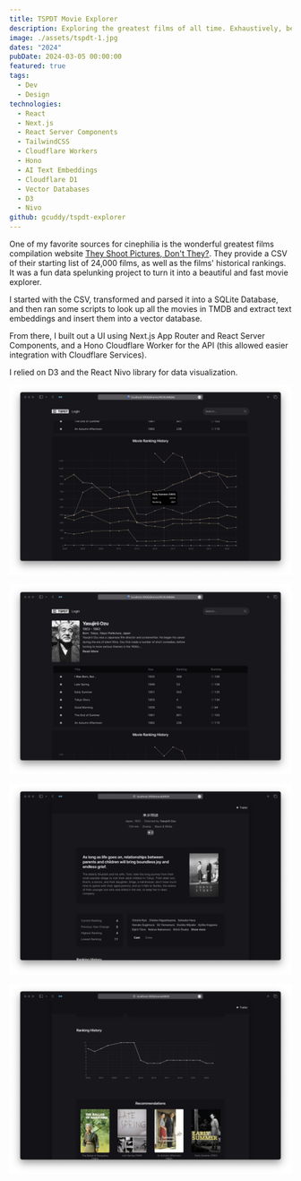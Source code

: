 ```yaml
---
title: TSPDT Movie Explorer
description: Exploring the greatest films of all time. Exhaustively, beautifully.
image: ./assets/tspdt-1.jpg
dates: "2024"
pubDate: 2024-03-05 00:00:00
featured: true
tags:
  - Dev
  - Design
technologies:
  - React
  - Next.js
  - React Server Components
  - TailwindCSS
  - Cloudflare Workers
  - Hono
  - AI Text Embeddings
  - Cloudflare D1
  - Vector Databases
  - D3
  - Nivo
github: gcuddy/tspdt-explorer
---
```


One of my favorite sources for cinephilia is the wonderful greatest films compilation website [They Shoot Pictures, Don't They?](https://www.theyshootpictures.com/). They provide a CSV of their starting list of 24,000 films, as well as the films' historical rankings. It was a fun data spelunking project to turn it into a beautiful and fast movie explorer.

I started with the CSV, transformed and parsed it into a SQLite Database, and then ran some scripts to look up all the movies in TMDB and extract text embeddings and insert them into a vector database.

From there, I built out a UI using Next.js App Router and React Server Components, and a Hono Cloudflare Worker for the API (this allowed easier integration with Cloudflare Services).

I relied on D3 and the React Nivo library for data visualization.

![](./assets/tspdt-2.jpg)

![](./assets/tspdt-3.jpg)

![](./assets/tspdt-4.jpg)

![](./assets/tspdt-5.jpg)
